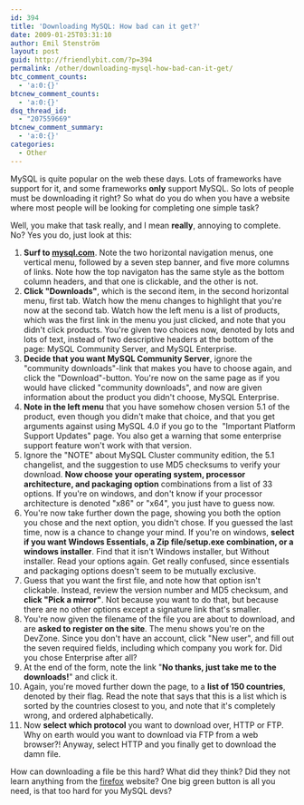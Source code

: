 ```yaml
---
id: 394
title: 'Downloading MySQL: How bad can it get?'
date: 2009-01-25T03:31:10
author: Emil Stenström
layout: post
guid: http://friendlybit.com/?p=394
permalink: /other/downloading-mysql-how-bad-can-it-get/
btc_comment_counts:
  - 'a:0:{}'
btcnew_comment_counts:
  - 'a:0:{}'
dsq_thread_id:
  - "207559669"
btcnew_comment_summary:
  - 'a:0:{}'
categories:
  - Other
---
```

MySQL is quite popular on the web these days. Lots of frameworks have support for it, and some frameworks **only** support MySQL. So lots of people must be downloading it right? So what do you do when you have a website where most people will be looking for completing one simple task?

Well, you make that task really, and I mean **really**, annoying to complete. No? Yes you do, just look at this:

  1. **Surf to [mysql.com](http://mysql.com)**. Note the two horizontal navigation menus, one vertical menu, followed by a seven step banner, and five more columns of links. Note how the top navigaton has the same style as the bottom column headers, and that one is clickable, and the other is not.
  2. **Click "Downloads"**, which is the second item, in the second horizontal menu, first tab. Watch how the menu changes to highlight that you're now at the second tab. Watch how the left menu is a list of products, which was the first link in the menu you just clicked, and note that you didn't click products. You're given two choices now, denoted by lots and lots of text, instead of two descriptive headers at the bottom of the page: MySQL Community Server, and MySQL Enterprise.
  3. **Decide that you want MySQL Community Server**, ignore the "community downloads"-link that makes you have to choose again, and click the "Download"-button. You're now on the same page as if you would have clicked "community downloads", and now are given information about the product you didn't choose, MySQL Enterprise.
  4. **Note in the left menu** that you have somehow chosen version 5.1 of the product, even though you didn't make that choice, and that you get arguments against using MySQL 4.0 if you go to the  "Important Platform Support Updates" page. You also get a warning that some enterprise support feature won't work with that version.
  5. Ignore the "NOTE" about MySQL Cluster community edition, the 5.1 changelist, and the suggestion to use MD5 checksums to verify your download. **Now choose your operating system, processor architecture, and packaging option** combinations from a list of 33 options. If you're on windows, and don't know if your processor architecture is denoted "x86" or "x64", you just have to guess now.
  6. You're now take further down the page, showing you both the option you chose and the next option, you didn't chose. If you guessed the last time, now is a chance to change your mind. If you're on windows, **select if you want Windows Essentials, a Zip file/setup.exe combination, or a windows installer**. Find that it isn't Windows installer, but Without installer. Read your options again. Get really confused, since essentials and packaging options doesn't seem to be mutually exclusive.
  7. Guess that you want the first file, and note how that option isn't clickable. Instead, review the version number and MD5 checksum, and **click "Pick a mirror"**. Not because you want to do that, but because there are no other options except a signature link that's smaller.
  8. You're now given the filename of the file you are about to download, and are **asked to register on the site**. The menu shows you're on the DevZone. Since you don't have an account, click "New user", and fill out the seven required fields, including which company you work for. Did you chose Enterprise after all?
  9. At the end of the form, note the link "**No thanks, just take me to the downloads!**" and click it.
 10. Again, you're moved further down the page, to a **list of 150 countries**, denoted by their flag. Read the note that says that this is a list which is sorted by the countries closest to you, and note that it's completely wrong, and ordered alphabetically.
 11. Now **select which protocol** you want to download over, HTTP or FTP. Why on earth would you want to download via FTP from a web browser?! Anyway, select HTTP and you finally get to download the damn file.

How can downloading a file be this hard? What did they think? Did they not learn anything from the [firefox](http://getfirefox.com/) website? One big green button is all you need, is that too hard for you MySQL devs?
